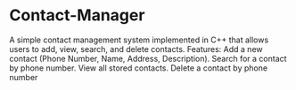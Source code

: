 # Contact-Manager
 A simple contact management system implemented in C++ that allows users to add, view, search, and delete contacts.
Features:
Add a new contact (Phone Number, Name, Address, Description).
Search for a contact by phone number.
View all stored contacts.
Delete a contact by phone number
